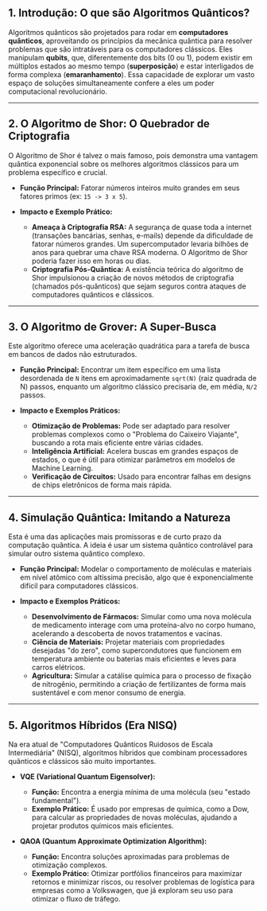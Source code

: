 ## 1. Introdução: O que são Algoritmos Quânticos?

Algoritmos quânticos são projetados para rodar em **computadores quânticos**, aproveitando os princípios da mecânica quântica para resolver problemas que são intratáveis para os computadores clássicos. Eles manipulam **qubits**, que, diferentemente dos bits (0 ou 1), podem existir em múltiplos estados ao mesmo tempo (**superposição**) e estar interligados de forma complexa (**emaranhamento**). Essa capacidade de explorar um vasto espaço de soluções simultaneamente confere a eles um poder computacional revolucionário.

---

## 2. O Algoritmo de Shor: O Quebrador de Criptografia

O Algoritmo de Shor é talvez o mais famoso, pois demonstra uma vantagem quântica exponencial sobre os melhores algoritmos clássicos para um problema específico e crucial.

* **Função Principal:** Fatorar números inteiros muito grandes em seus fatores primos (ex: `15 -> 3 x 5`).

* **Impacto e Exemplo Prático:**
    * **Ameaça à Criptografia RSA:** A segurança de quase toda a internet (transações bancárias, senhas, e-mails) depende da dificuldade de fatorar números grandes. Um supercomputador levaria bilhões de anos para quebrar uma chave RSA moderna. O Algoritmo de Shor poderia fazer isso em horas ou dias.
    * **Criptografia Pós-Quântica:** A existência teórica do algoritmo de Shor impulsionou a criação de novos métodos de criptografia (chamados pós-quânticos) que sejam seguros contra ataques de computadores quânticos e clássicos.

---

## 3. O Algoritmo de Grover: A Super-Busca

Este algoritmo oferece uma aceleração quadrática para a tarefa de busca em bancos de dados não estruturados.

* **Função Principal:** Encontrar um item específico em uma lista desordenada de `N` itens em aproximadamente `sqrt(N)` (raiz quadrada de N) passos, enquanto um algoritmo clássico precisaria de, em média, `N/2` passos.

* **Impacto e Exemplos Práticos:**
    * **Otimização de Problemas:** Pode ser adaptado para resolver problemas complexos como o "Problema do Caixeiro Viajante", buscando a rota mais eficiente entre várias cidades.
    * **Inteligência Artificial:** Acelera buscas em grandes espaços de estados, o que é útil para otimizar parâmetros em modelos de Machine Learning.
    * **Verificação de Circuitos:** Usado para encontrar falhas em designs de chips eletrônicos de forma mais rápida.

---

## 4. Simulação Quântica: Imitando a Natureza

Esta é uma das aplicações mais promissoras e de curto prazo da computação quântica. A ideia é usar um sistema quântico controlável para simular outro sistema quântico complexo.

* **Função Principal:** Modelar o comportamento de moléculas e materiais em nível atômico com altíssima precisão, algo que é exponencialmente difícil para computadores clássicos.

* **Impacto e Exemplos Práticos:**
    * **Desenvolvimento de Fármacos:** Simular como uma nova molécula de medicamento interage com uma proteína-alvo no corpo humano, acelerando a descoberta de novos tratamentos e vacinas.
    * **Ciência de Materiais:** Projetar materiais com propriedades desejadas "do zero", como supercondutores que funcionem em temperatura ambiente ou baterias mais eficientes e leves para carros elétricos.
    * **Agricultura:** Simular a catálise química para o processo de fixação de nitrogênio, permitindo a criação de fertilizantes de forma mais sustentável e com menor consumo de energia.

---

## 5. Algoritmos Híbridos (Era NISQ)

Na era atual de "Computadores Quânticos Ruidosos de Escala Intermediária" (NISQ), algoritmos híbridos que combinam processadores quânticos e clássicos são muito importantes.

* **VQE (Variational Quantum Eigensolver):**
    * **Função:** Encontra a energia mínima de uma molécula (seu "estado fundamental").
    * **Exemplo Prático:** É usado por empresas de química, como a Dow, para calcular as propriedades de novas moléculas, ajudando a projetar produtos químicos mais eficientes.

* **QAOA (Quantum Approximate Optimization Algorithm):**
    * **Função:** Encontra soluções aproximadas para problemas de otimização complexos.
    * **Exemplo Prático:** Otimizar portfólios financeiros para maximizar retornos e minimizar riscos, ou resolver problemas de logística para empresas como a Volkswagen, que já exploram seu uso para otimizar o fluxo de tráfego.